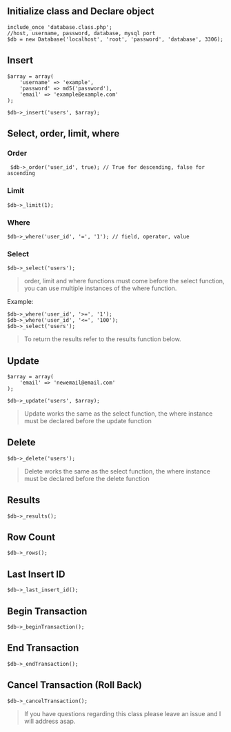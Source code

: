 ## Initialize class and Declare object

    include_once 'database.class.php';
    //host, username, password, database, mysql port
    $db = new Database('localhost', 'root', 'password', 'database', 3306);

## Insert
   
    $array = array(
        'username' => 'example',
        'password' => md5('password'),
        'email' => 'example@example.com'
    );

    $db->_insert('users', $array);

## Select, order, limit, where
     
### Order

     $db->_order('user_id', true); // True for descending, false for ascending

### Limit

    $db->_limit(1);

### Where

    $db->_where('user_id', '=', '1'); // field, operator, value

### Select

    $db->_select('users');

> order, limit and where functions must come before the select function, you can use multiple instances of the where function.

Example:

    $db->_where('user_id', '>=', '1');
    $db->_where('user_id', '<=', '100');
    $db->_select('users');

> To return the results refer to the results function below.

## Update

    $array = array(
        'email' => 'newemail@email.com'
    );

    $db->_update('users', $array);

> Update works the same as the select function, the where instance must be declared before the update function

## Delete

    $db->_delete('users');

> Delete works the same as the select function, the where instance must be declared before the delete function

## Results

    $db->_results();

## Row Count

    $db->_rows();

## Last Insert ID

    $db->_last_insert_id();

## Begin Transaction

    $db->_beginTransaction();

## End Transaction

    $db->_endTransaction();

## Cancel Transaction (Roll Back)

    $db->_cancelTransaction();

> If you have questions regarding this class please leave an issue and I will address asap.

    
